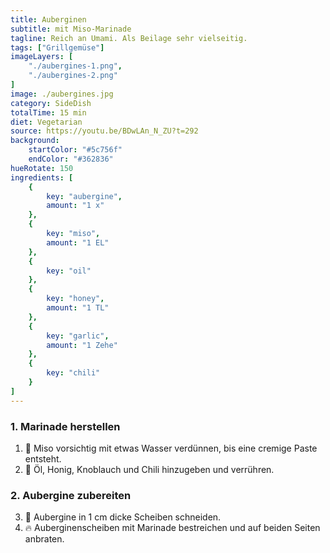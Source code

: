 ```yaml
---
title: Auberginen
subtitle: mit Miso-Marinade
tagline: Reich an Umami. Als Beilage sehr vielseitig.
tags: ["Grillgemüse"]
imageLayers: [
    "./aubergines-1.png",
    "./aubergines-2.png"
]
image: ./aubergines.jpg
category: SideDish
totalTime: 15 min
diet: Vegetarian
source: https://youtu.be/BDwLAn_N_ZU?t=292
background:
    startColor: "#5c756f"
    endColor: "#362836"
hueRotate: 150
ingredients: [
    {
        key: "aubergine",
        amount: "1 x"
    },
    {
        key: "miso",
        amount: "1 EL"
    },
    {
        key: "oil"
    },
    {
        key: "honey",
        amount: "1 TL"
    },
    {
        key: "garlic",
        amount: "1 Zehe"
    },
    {
        key: "chili"
    }
]
---
```


### 1. Marinade herstellen

1. 🥣 <span class="i-miso">Miso</span> vorsichtig mit etwas Wasser verdünnen, bis eine cremige Paste entsteht.
2. 🥣 <span class="i-oil">Öl</span>, <span class="i-honey">Honig</span>, <span class="i-garlic">Knoblauch</span> und <span class="i-chili">Chili</span> hinzugeben und verrühren.

### 2. Aubergine zubereiten

3. 🔪 <span class="i-aubergine">Aubergine</span> in 1 cm dicke Scheiben schneiden.
4. 🔥 Auberginenscheiben mit Marinade bestreichen und auf beiden Seiten anbraten.